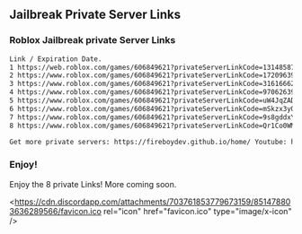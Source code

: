 ## Jailbreak Private Server Links

### Roblox Jailbreak private Server Links

```markdown
Link / Expiration Date.
1 https://web.roblox.com/games/606849621?privateServerLinkCode=13148587866991265804080825553921 / Never
2 https://www.roblox.com/games/606849621?privateServerLinkCode=17209639919436625654173542951698 / Never
3 https://www.roblox.com/games/606849621?privateServerLinkCode=31616662026829630705157471571566 / Never
4 https://www.roblox.com/games/606849621?privateServerLinkCode=97062639383391309354565342124277 / Never
5 https://www.roblox.com/games/606849621?privateServerLinkCode=uW4JqZADQiIRiS4EUMXs5M7enXK-L1mS / Never
6 https://www.roblox.com/games/606849621?privateServerLinkCode=mSkzx3yQblOCeShwRzDKhOo4SEq0gIEB / Never
7 https://www.roblox.com/games/606849621?privateServerLinkCode=9s8gddxYtxdp3b0mXpib2TZtI2FDby0g / Never
8 https://www.roblox.com/games/606849621?privateServerLinkCode=Qr1Co0WMT2UwnnQCV-tiSLTA-cYTIXs_ / 2 july 2021

Get more private servers: https://fireboydev.github.io/home/ Youtube: http://animacao.tk/
```

### Enjoy!

Enjoy the 8 private Links! More coming soon.

<https://cdn.discordapp.com/attachments/703761853779673159/851478803636289566/favicon.ico rel="icon" href="favicon.ico" type="image/x-icon" />
